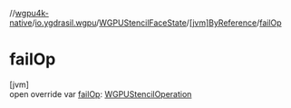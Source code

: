 //[wgpu4k-native](../../../../index.md)/[io.ygdrasil.wgpu](../../index.md)/[WGPUStencilFaceState](../index.md)/[[jvm]ByReference](index.md)/[failOp](fail-op.md)

# failOp

[jvm]\
open override var [failOp](fail-op.md): [WGPUStencilOperation](../../-w-g-p-u-stencil-operation/index.md)